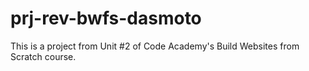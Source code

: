 # prj-rev-bwfs-dasmoto
This is a project from Unit #2 of Code Academy's Build Websites from Scratch course.  

